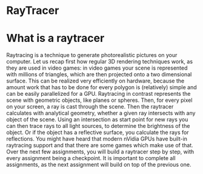 # RayTracer

# What is a raytracer

Raytracing is a technique to generate photorealistic pictures on your computer.
Let us recap first how regular 3D rendering techniques work, as they are used in
video games: in video games your scene is represented with millions of triangles,
which are then projected onto a two dimensional surface. This can be realized
very efficiently on hardware, because the amount work that has to be done for
every polygon is (relatively) simple and can be easily parallelized for a GPU.
Raytracing in contrast represents the scene with geometric objects, like planes
or spheres. Then, for every pixel on your screen, a ray is cast through the scene.
Then the raytracer calculates with analytical geometry, whether a given ray
intersects with any object of the scene. Using an intersection as start point for
new rays you can then trace rays to all light sources, to determine the brightness
of the object. Or if the object has a reflective surface, you calculate the rays
for reflections. You might have heard that modern nVidia GPUs have built-in
raytracing support and that there are some games which make use of that.
Over the next few assignments, you will build a raytracer step by step, with
every assignment being a checkpoint. It is important to complete all assignments,
as the next assignment will build on top of the previous one.
